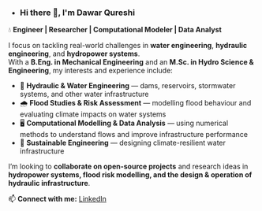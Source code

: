 - ### Hi there 👋, I'm Dawar  Qureshi

💧 **Engineer | Researcher | Computational Modeler | Data Analyst**

I focus on tackling real-world challenges in **water engineering**, **hydraulic engineering**, and **hydropower systems**.  
With a **B.Eng. in Mechanical Engineering** and an **M.Sc. in Hydro Science & Engineering**, my interests and experience include:

- 🌊 **Hydraulic & Water Engineering** — dams, reservoirs, stormwater systems, and other water infrastructure
- 🌧️ **Flood Studies & Risk Assessment** — modelling flood behaviour and evaluating climate impacts on water systems
- 🖥️ **Computational Modelling & Data Analysis** — using numerical methods to understand flows and improve infrastructure performance
- 🌱 **Sustainable Engineering** — designing climate-resilient water infrastructure

I’m looking to **collaborate on open-source projects** and research ideas in **hydropower systems, flood risk modelling, and the design & operation of hydraulic infrastructure**.

📫 **Connect with me:** [LinkedIn](https://www.linkedin.com/in/dawar-qureshi-7284b089/)


<!---
Dawar-812/Dawar-812 is a ✨ special ✨ repository because its `README.md` (this file) appears on your GitHub profile.
You can click the Preview link to take a look at your changes.
--->
